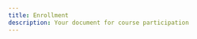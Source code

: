 ```yaml
---
title: Enrollment
description: Your document for course participation
---
```


<script setup>
import { defineClientComponent } from 'vitepress'

const EnrollmentPage = defineClientComponent(() => import('./EnrollmentPage.vue'))

</script>

<EnrollmentPage />
